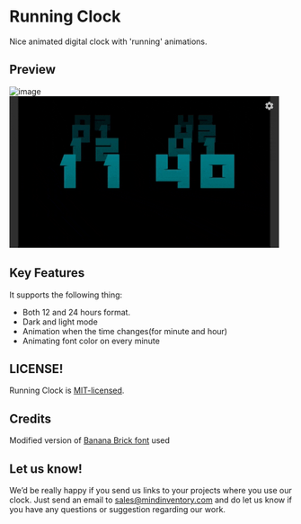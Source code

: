 # Running Clock

Nice animated digital clock with 'running' animations.

## Preview
 ![image](https://github.com/Mindinventory/running-clock/blob/back_color/media/light_mode.png?raw=true "Title")
 ![image](https://github.com/Mindinventory/running-clock/blob/back_color/media/dark.gif?raw=true "Title")
 
## Key Features
It supports the following thing:
- Both 12 and 24 hours format.
- Dark and light mode
- Animation when the time changes(for minute and hour)
- Animating font color on every minute

## LICENSE!

Running Clock is [MIT-licensed](/LICENSE).

## Credits

Modified version of [Banana Brick font](https://fontlibrary.org/en/font/banana-brick) used

## Let us know!

We’d be really happy if you send us links to your projects where you use our clock. Just send an email to sales@mindinventory.com and do let us know if you have any questions or suggestion regarding our work.
